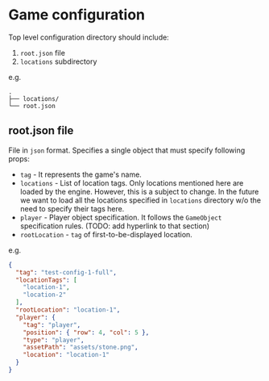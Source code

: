 # Game configuration

Top level configuration directory should include:

1. `root.json` file
2. `locations` subdirectory

e.g.

```
.
├── locations/
└── root.json
```

## root.json file

File in `json` format. Specifies a single object that must specify
following props:

* `tag` - It represents the game's name.
* `locations` - List of location tags. Only locations mentioned here are
    loaded by the engine. However, this is a subject to change. In the future
    we want to load all the locations specified in `locations` directory w/o the need
    to specify their tags here.
* `player` - Player object specification. It follows the `GameObject` specification
    rules. (TODO: add hyperlink to that section)
* `rootLocation` - `tag` of first-to-be-displayed location.

e.g.
```json
{
  "tag": "test-config-1-full",
  "locationTags": [
    "location-1",
    "location-2"
  ],
  "rootLocation": "location-1",
  "player": {
    "tag": "player",
    "position": { "row": 4, "col": 5 },
    "type": "player",
    "assetPath": "assets/stone.png",
    "location": "location-1"
  }
}
```